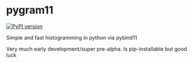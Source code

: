# pygram11

[![PyPI version](https://badge.fury.io/py/pygram11.svg)](https://badge.fury.io/py/pygram11)

Simple and fast histogramming in python via pybind11

Very much early development/super pre-alpha. Is pip-installable but good luck
